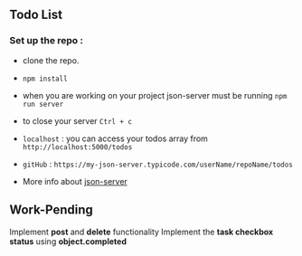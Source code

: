 ## Todo List

### Set up the repo :

- clone the repo.
- `npm install` 
- when you are working on your project json-server must be running   `npm run server`
- to close your server `Ctrl + c`
- `localhost` : you can access your todos array from `http://localhost:5000/todos`
- `gitHub` : `https://my-json-server.typicode.com/userName/repoName/todos`


- More info about 
[json-server](https://www.npmjs.com/package/json-server)

## Work-Pending

Implement **post** and **delete** functionality
Implement the **task checkbox status** using **object.completed**
